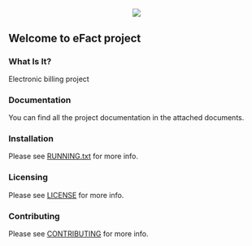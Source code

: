 <h1 align="center">
    <a href="http://sylius.com" target="_blank">
        <img src="http://www.fonbienes.com.pe/img/fondo-menu.png" />
    </a>
</h1>

## Welcome to eFact project

### What Is It?

Electronic billing project

### Documentation

You can find all the project documentation in the attached documents.

### Installation

Please see [RUNNING.txt](RUNNING.txt) for more info.

### Licensing

Please see [LICENSE](LICENSE) for more info.

### Contributing

Please see [CONTRIBUTING](CONTRIBUTING.md) for more info.
